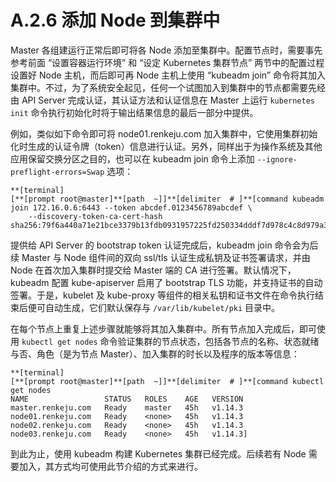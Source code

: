 # A.2.6 添加 Node 到集群中

Master 各组建运行正常后即可将各 Node 添加至集群中。配置节点时，需要事先参考前面 “设置容器运行环境” 和 “设定 Kubernetes 集群节点” 两节中的配置过程设置好 Node 主机，而后即可再 Node 主机上使用 “kubeadm join” 命令将其加入集群中。不过，为了系统安全起见，任何一个试图加入到集群中的节点都需要先经由 API Server 完成认证，其认证方法和认证信息在 Master 上运行 `kubernetes init` 命令执行初始化时将于输出结果信息的最后一部分中提供。

例如，类似如下命令即可将 node01.renkeju.com 加入集群中，它使用集群初始化时生成的认证令牌（token）信息进行认证。另外，同样出于为操作系统及其他应用保留交换分区之目的，也可以在 kubeadm join 命令上添加 `--ignore-preflight-errors=Swap` 选项：

```
**[terminal]
[**[prompt root@master]**[path  ~]]**[delimiter  # ]**[command kubeadm join 172.16.0.6:6443 --token abcdef.0123456789abcdef \
    --discovery-token-ca-cert-hash sha256:79f6a440a71e21bce3379b13fdb0931957225fd250334dddf7d978c4c8d979a3]
```

提供给 API Server 的 bootstrap token 认证完成后，kubeadm join 命令会为后续 Master 与 Node 组件间的双向 ssl/tls 认证生成私钥及证书签署请求，并由 Node 在首次加入集群时提交给 Master 端的 CA 进行签署。默认情况下，kubeadm 配置 kube-apiserver 启用了 bootstrap TLS 功能，并支持证书的自动签署。于是，kubelet 及 kube-proxy 等组件的相关私钥和证书文件在命令执行结束后便可自动生成，它们默认保存与 `/var/lib/kubelet/pki` 目录中。

在每个节点上重复上述步骤就能够将其加入集群中。所有节点加入完成后，即可使用 `kubectl get nodes` 命令验证集群的节点状态，包括各节点的名称、状态就绪与否、角色（是为节点 Master）、加入集群的时长以及程序的版本等信息：

```
**[terminal]
[**[prompt root@master]**[path  ~]]**[delimiter  # ]**[command kubectl get nodes
NAME                 STATUS   ROLES    AGE   VERSION
master.renkeju.com   Ready    master   45h   v1.14.3
node01.renkeju.com   Ready    <none>   45h   v1.14.3
node02.renkeju.com   Ready    <none>   45h   v1.14.3
node03.renkeju.com   Ready    <none>   45h   v1.14.3]
```

到此为止，使用 kubeadm 构建 Kubernetes 集群已经完成。后续若有 Node 需要加入，其方式均可使用此节介绍的方式来进行。


